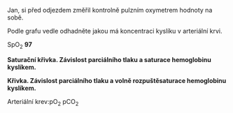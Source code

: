 <div class="w3-row">
<div class="w3-half w3-justify">


Jan, si před odjezdem změřil kontrolně pulzním oxymetrem hodnoty na sobě.

Podle grafu vedle odhadněte jakou má koncentraci kyslíku v arteriální krvi.

<div class="w3-xlarge w3-center">SpO<sub>2</sub> <b>97</b></div>




</div>
<div class="w3-half w3-center">

<bdl-chartjs-fixed-xy width="500" height="300" colorindex="6" fromid="idfmi" labels="" initialdata="" refindex="0" refvalues="101" xrefindex="101" xrefvalues="101" xtofixed="0" convertors="0.00750061683,1;100,9.4" xlabel="pO2 [mmHg]" ylabel="SaO2" maxdata="1024" xrefpointindex="405" refpointindex="407" throttle="0"></bdl-chartjs-fixed-xy>

<div style="margin-left:50px; width:420px">
<bdl-range  id="id2" title="" min="1" max="150" default="24" step="1" maxlength="3" showicons="false"></bdl-range>
</div>

**Saturační křivka. Závislost parciálního tlaku a saturace hemoglobinu kyslíkem.**


<bdl-chartjs-fixed-xy width="200" height="200" fromid="idfmi" labels="" initialdata="" refindex="408" refvalues="101" xrefindex="101" xrefvalues="101" xtofixed="0" convertors="0.00750061683,1;1,1" xlabel="pO2 [mmHg]" ylabel="cdO2 [mmol/l]" maxdata="5" xrefpointindex="405" refpointindex="610"  throttle="0"></bdl-chartjs-fixed-xy>

**Křivka. Závislost parciálního tlaku a volně rozpuštěsaturace hemoglobinu kyslíkem.**


Arteriální krev:pO<sub>2</sub> <bdl-value id="a1" fromid="idfmi" refindex="619" convertor="1,133.322" dataevent="true"></bdl-value> pCO<sub>2</sub> <bdl-value id="a2" fromid="idfmi" refindex="641" convertor="1,133.322" dataevent="true"></bdl-value><bdl-buttonparams id="a3" title="ukázat v grafu" ids="id1,id2" values="40,106"></bdl-buttonparams>
<bdl-bind2previous fromid="a2,a1" toid="a3" toattribute="values" event="fmivalue"></bdl-bind2previous>


<bdl-fmi id="idfmi" mode="oneshot" src="BloodyMary_0BodyLight_001_Tests_BloodyMary_006.js" fminame="BloodyMary_0BodyLight_001_Tests_BloodyMary_006" tolerance="0.000001" starttime="0" fstepsize="0.1" guid="{d46a6ce3-01e5-4f68-8907-8795c45fbef5}" valuereferences="100666372,100666401,100666430,100666459,100666488,100666517,100666546,100666575,100666604,100666633,100666662,100666691,100666720,100666749,100666778,100666807,100666836,100666865,100666894,100666923,100666952,100666981,100667010,100667039,100667068,100667097,100667126,100667155,100667184,100667213,100667242,100667271,100667300,100667329,100667358,100667387,100667416,100667445,100667474,100667503,100667532,100667561,100667590,100667619,100667648,100667677,100667706,100667735,100667764,100667793,100667822,100667851,100667880,100667909,100667938,100667967,100667996,100668025,100668054,100668083,100668112,100668141,100668170,100668199,100668228,100668257,100668286,100668315,100668344,100668373,100668402,100668431,100668460,100668489,100668518,100668547,100668576,100668605,100668634,100668663,100668692,100668721,100668750,100668779,100668808,100668837,100668866,100668895,100668924,100668953,100668982,100669011,100669040,100669069,100669098,100669127,100669156,100669185,100669214,100669243,100669272,234881092,100666394,100666423,100666452,100666481,100666510,100666539,100666568,100666597,100666626,100666655,100666684,100666713,100666742,100666771,100666800,100666829,100666858,100666887,100666916,100666945,100666974,100667003,100667032,100667061,100667090,100667119,100667148,100667177,100667206,100667235,100667264,100667293,100667322,100667351,100667380,100667409,100667438,100667467,100667496,100667525,100667554,100667583,100667612,100667641,100667670,100667699,100667728,100667757,100667786,100667815,100667844,100667873,100667902,100667931,100667960,100667989,100668018,100668047,100668076,100668105,100668134,100668163,100668192,100668221,100668250,100668279,100668308,100668337,100668366,100668395,100668424,100668453,100668482,100668511,100668540,100668569,100668598,100668627,100668656,100668685,100668714,100668743,100668772,100668801,100668830,100668859,100668888,100668917,100668946,100668975,100669004,100669033,100669062,100669091,100669120,100669149,100669178,100669207,100669236,100669265,100663450,100663479,100663508,100663537,100663566,100663595,100663624,100663653,100663682,100663711,100663740,100663769,100663798,100663827,100663856,100663885,100663914,100663943,100663972,100664001,100664030,100664059,100664088,100664117,100664146,100664175,100664204,100664233,100664262,100664291,100664320,100664349,100664378,100664407,100664436,100664465,100664494,100664523,100664552,100664581,100664610,100664639,100664668,100664697,100664726,100664755,100664784,100664813,100664842,100664871,100664900,100664929,100664958,100664987,100665016,100665045,100665074,100665103,100665132,100665161,100665190,100665219,100665248,100665277,100665306,100665335,100665364,100665393,100665422,100665451,100665480,100665509,100665538,100665567,100665596,100665625,100665654,100665683,100665712,100665741,100665770,100665799,100665828,100665857,100665886,100665915,100665944,100665973,100666002,100666031,100666060,100666089,100666118,100666147,100666176,100666205,100666234,100666263,100666292,100666321,100666351,234881090,100663462,100663491,100663520,100663549,100663578,100663607,100663636,100663665,100663694,100663723,100663752,100663781,100663810,100663839,100663868,100663897,100663926,100663955,100663984,100664013,100664042,100664071,100664100,100664129,100664158,100664187,100664216,100664245,100664274,100664303,100664332,100664361,100664390,100664419,100664448,100664477,100664506,100664535,100664564,100664593,100664622,100664651,100664680,100664709,100664738,100664767,100664796,100664825,100664854,100664883,100664912,100664941,100664970,100664999,100665028,100665057,100665086,100665115,100665144,100665173,100665202,100665231,100665260,100665289,100665318,100665347,100665376,100665405,100665434,100665463,100665492,100665521,100665550,100665579,100665608,100665637,100665666,100665695,100665724,100665753,100665782,100665811,100665840,100665869,100665898,100665927,100665956,100665985,100666014,100666043,100666072,100666101,100666130,100666159,100666188,100666217,100666246,100666275,100666304,100666334,234881095,234881096,100663420,100663412,100666373,100666402,100666431,100666460,100666489,100666518,100666547,100666576,100666605,100666634,100666663,100666692,100666721,100666750,100666779,100666808,100666837,100666866,100666895,100666924,100666953,100666982,100667011,100667040,100667069,100667098,100667127,100667156,100667185,100667214,100667243,100667272,100667301,100667330,100667359,100667388,100667417,100667446,100667475,100667504,100667533,100667562,100667591,100667620,100667649,100667678,100667707,100667736,100667765,100667794,100667823,100667852,100667881,100667910,100667939,100667968,100667997,100668026,100668055,100668084,100668113,100668142,100668171,100668200,100668229,100668258,100668287,100668316,100668345,100668374,100668403,100668432,100668461,100668490,100668519,100668548,100668577,100668606,100668635,100668664,100668693,100668722,100668751,100668780,100668809,100668838,100668867,100668896,100668925,100668954,100668983,100669012,100669041,100669070,100669099,100669128,100669157,100669186,100669215,100669244,100669273,100663452,100663481,100663510,100663539,100663568,100663597,100663626,100663655,100663684,100663713,100663742,100663771,100663800,100663829,100663858,100663887,100663916,100663945,100663974,100664003,100664032,100664061,100664090,100664119,100664148,100664177,100664206,100664235,100664264,100664293,100664322,100664351,100664380,100664409,100664438,100664467,100664496,100664525,100664554,100664583,100664612,100664641,100664670,100664699,100664728,100664757,100664786,100664815,100664844,100664873,100664902,100664931,100664960,100664989,100665018,100665047,100665076,100665105,100665134,100665163,100665192,100665221,100665250,100665279,100665308,100665337,100665366,100665395,100665424,100665453,100665482,100665511,100665540,100665569,100665598,100665627,100665656,100665685,100665714,100665743,100665772,100665801,100665830,100665859,100665888,100665917,100665946,100665975,100666004,100666033,100666062,100666091,100666120,100666149,100666178,100666207,100666236,100666265,100666294,100666323,100666353,100663413,100663422,100663367,100663368,100663306,905969675,100663370,905969678,100663369,905969691,905969690,905969692,905969693,905969699,905969689,905969700,905969679,905969680,100663371,100663372,905969707,905969720,905969719,905969721,905969722,905969728,905969718,905969729,905969708,905969709,905969745,905969744,905969743,905969746,905969754,905969747,905969753,905976073,905976074,905969673,905976071,905976070,905976068,905976069,905976067,905976066,234881078,905976114,905976100,905976061,905976062,905976063,905976065,905976064,100669767,905976148,905976148,905976146,905976145,905976143,905976144,905976142,905976141,905976188,905976174,905976136,905976137,905976138,905976140,905976139,100669842,905976223,905976224,905976221,905976220,905976218,905976219,905976217,905976216,905976264,905976250,905976211,905976212,905976213,905976215,905976214,100669918,905976299,905976300,905976297,905976296,905976294,905976295,905976293,905976292,905976340,905976326,905976287,905976288,905976289,905976291,905976290,100669994,905976375,905976376,905976373,905976372,905976370,905976371,905976369,905976368,905976416,905976402,905976363,905976364,905976365,905976367,905976366,234881076,16777268,905969673,16777221,234881099,16777234,905976372,905976448,905976753,905976114,905969746,905969773,905969779,905976372,905976448,905976756,905976753,905976756,100663682,100663678,100663679,100663682,905976070,100663715,100663716,100663719,100669994,100670070,100670349,905976375,905976376,905976451,905976452,905976756,905976757,905969673,100663398,100663396,905976069,905976067,905976071,905976068,905976373,905976376,905976370,905976449,905976446,905976754,905976751,905976371,905976369,905976447,905976445,905976752,905976750,905976061,905976063,905976065,905976062,905976114,905976100,905969745,905969743,905969746,905969744,905969747,905969753,905976363,905976364,905976439,905976440,905976730,905976729,905976365,905976441,905976728,905976367,905976443,905976731,100669994,100670070,100670349,234881079,16777222,905969669,905976478,905969753,905976738,905976100" valuelabels="o2CO2curves.ctO2_array[1],o2CO2curves.ctO2_array[2],o2CO2curves.ctO2_array[3],o2CO2curves.ctO2_array[4],o2CO2curves.ctO2_array[5],o2CO2curves.ctO2_array[6],o2CO2curves.ctO2_array[7],o2CO2curves.ctO2_array[8],o2CO2curves.ctO2_array[9],o2CO2curves.ctO2_array[10],o2CO2curves.ctO2_array[11],o2CO2curves.ctO2_array[12],o2CO2curves.ctO2_array[13],o2CO2curves.ctO2_array[14],o2CO2curves.ctO2_array[15],o2CO2curves.ctO2_array[16],o2CO2curves.ctO2_array[17],o2CO2curves.ctO2_array[18],o2CO2curves.ctO2_array[19],o2CO2curves.ctO2_array[20],o2CO2curves.ctO2_array[21],o2CO2curves.ctO2_array[22],o2CO2curves.ctO2_array[23],o2CO2curves.ctO2_array[24],o2CO2curves.ctO2_array[25],o2CO2curves.ctO2_array[26],o2CO2curves.ctO2_array[27],o2CO2curves.ctO2_array[28],o2CO2curves.ctO2_array[29],o2CO2curves.ctO2_array[30],o2CO2curves.ctO2_array[31],o2CO2curves.ctO2_array[32],o2CO2curves.ctO2_array[33],o2CO2curves.ctO2_array[34],o2CO2curves.ctO2_array[35],o2CO2curves.ctO2_array[36],o2CO2curves.ctO2_array[37],o2CO2curves.ctO2_array[38],o2CO2curves.ctO2_array[39],o2CO2curves.ctO2_array[40],o2CO2curves.ctO2_array[41],o2CO2curves.ctO2_array[42],o2CO2curves.ctO2_array[43],o2CO2curves.ctO2_array[44],o2CO2curves.ctO2_array[45],o2CO2curves.ctO2_array[46],o2CO2curves.ctO2_array[47],o2CO2curves.ctO2_array[48],o2CO2curves.ctO2_array[49],o2CO2curves.ctO2_array[50],o2CO2curves.ctO2_array[51],o2CO2curves.ctO2_array[52],o2CO2curves.ctO2_array[53],o2CO2curves.ctO2_array[54],o2CO2curves.ctO2_array[55],o2CO2curves.ctO2_array[56],o2CO2curves.ctO2_array[57],o2CO2curves.ctO2_array[58],o2CO2curves.ctO2_array[59],o2CO2curves.ctO2_array[60],o2CO2curves.ctO2_array[61],o2CO2curves.ctO2_array[62],o2CO2curves.ctO2_array[63],o2CO2curves.ctO2_array[64],o2CO2curves.ctO2_array[65],o2CO2curves.ctO2_array[66],o2CO2curves.ctO2_array[67],o2CO2curves.ctO2_array[68],o2CO2curves.ctO2_array[69],o2CO2curves.ctO2_array[70],o2CO2curves.ctO2_array[71],o2CO2curves.ctO2_array[72],o2CO2curves.ctO2_array[73],o2CO2curves.ctO2_array[74],o2CO2curves.ctO2_array[75],o2CO2curves.ctO2_array[76],o2CO2curves.ctO2_array[77],o2CO2curves.ctO2_array[78],o2CO2curves.ctO2_array[79],o2CO2curves.ctO2_array[80],o2CO2curves.ctO2_array[81],o2CO2curves.ctO2_array[82],o2CO2curves.ctO2_array[83],o2CO2curves.ctO2_array[84],o2CO2curves.ctO2_array[85],o2CO2curves.ctO2_array[86],o2CO2curves.ctO2_array[87],o2CO2curves.ctO2_array[88],o2CO2curves.ctO2_array[89],o2CO2curves.ctO2_array[90],o2CO2curves.ctO2_array[91],o2CO2curves.ctO2_array[92],o2CO2curves.ctO2_array[93],o2CO2curves.ctO2_array[94],o2CO2curves.ctO2_array[95],o2CO2curves.ctO2_array[96],o2CO2curves.ctO2_array[97],o2CO2curves.ctO2_array[98],o2CO2curves.ctO2_array[99],o2CO2curves.ctO2_array[100],o2CO2curves.ctO2_array[101],o2CO2curves.pO2array[1],o2CO2curves.pO2array[2],o2CO2curves.pO2array[3],o2CO2curves.pO2array[4],o2CO2curves.pO2array[5],o2CO2curves.pO2array[6],o2CO2curves.pO2array[7],o2CO2curves.pO2array[8],o2CO2curves.pO2array[9],o2CO2curves.pO2array[10],o2CO2curves.pO2array[11],o2CO2curves.pO2array[12],o2CO2curves.pO2array[13],o2CO2curves.pO2array[14],o2CO2curves.pO2array[15],o2CO2curves.pO2array[16],o2CO2curves.pO2array[17],o2CO2curves.pO2array[18],o2CO2curves.pO2array[19],o2CO2curves.pO2array[20],o2CO2curves.pO2array[21],o2CO2curves.pO2array[22],o2CO2curves.pO2array[23],o2CO2curves.pO2array[24],o2CO2curves.pO2array[25],o2CO2curves.pO2array[26],o2CO2curves.pO2array[27],o2CO2curves.pO2array[28],o2CO2curves.pO2array[29],o2CO2curves.pO2array[30],o2CO2curves.pO2array[31],o2CO2curves.pO2array[32],o2CO2curves.pO2array[33],o2CO2curves.pO2array[34],o2CO2curves.pO2array[35],o2CO2curves.pO2array[36],o2CO2curves.pO2array[37],o2CO2curves.pO2array[38],o2CO2curves.pO2array[39],o2CO2curves.pO2array[40],o2CO2curves.pO2array[41],o2CO2curves.pO2array[42],o2CO2curves.pO2array[43],o2CO2curves.pO2array[44],o2CO2curves.pO2array[45],o2CO2curves.pO2array[46],o2CO2curves.pO2array[47],o2CO2curves.pO2array[48],o2CO2curves.pO2array[49],o2CO2curves.pO2array[50],o2CO2curves.pO2array[51],o2CO2curves.pO2array[52],o2CO2curves.pO2array[53],o2CO2curves.pO2array[54],o2CO2curves.pO2array[55],o2CO2curves.pO2array[56],o2CO2curves.pO2array[57],o2CO2curves.pO2array[58],o2CO2curves.pO2array[59],o2CO2curves.pO2array[60],o2CO2curves.pO2array[61],o2CO2curves.pO2array[62],o2CO2curves.pO2array[63],o2CO2curves.pO2array[64],o2CO2curves.pO2array[65],o2CO2curves.pO2array[66],o2CO2curves.pO2array[67],o2CO2curves.pO2array[68],o2CO2curves.pO2array[69],o2CO2curves.pO2array[70],o2CO2curves.pO2array[71],o2CO2curves.pO2array[72],o2CO2curves.pO2array[73],o2CO2curves.pO2array[74],o2CO2curves.pO2array[75],o2CO2curves.pO2array[76],o2CO2curves.pO2array[77],o2CO2curves.pO2array[78],o2CO2curves.pO2array[79],o2CO2curves.pO2array[80],o2CO2curves.pO2array[81],o2CO2curves.pO2array[82],o2CO2curves.pO2array[83],o2CO2curves.pO2array[84],o2CO2curves.pO2array[85],o2CO2curves.pO2array[86],o2CO2curves.pO2array[87],o2CO2curves.pO2array[88],o2CO2curves.pO2array[89],o2CO2curves.pO2array[90],o2CO2curves.pO2array[91],o2CO2curves.pO2array[92],o2CO2curves.pO2array[93],o2CO2curves.pO2array[94],o2CO2curves.pO2array[95],o2CO2curves.pO2array[96],o2CO2curves.pO2array[97],o2CO2curves.pO2array[98],o2CO2curves.pO2array[99],o2CO2curves.pO2array[100],o2CO2curves.pO2array[101],o2CO2curves.ctCO2_array[1],o2CO2curves.ctCO2_array[2],o2CO2curves.ctCO2_array[3],o2CO2curves.ctCO2_array[4],o2CO2curves.ctCO2_array[5],o2CO2curves.ctCO2_array[6],o2CO2curves.ctCO2_array[7],o2CO2curves.ctCO2_array[8],o2CO2curves.ctCO2_array[9],o2CO2curves.ctCO2_array[10],o2CO2curves.ctCO2_array[11],o2CO2curves.ctCO2_array[12],o2CO2curves.ctCO2_array[13],o2CO2curves.ctCO2_array[14],o2CO2curves.ctCO2_array[15],o2CO2curves.ctCO2_array[16],o2CO2curves.ctCO2_array[17],o2CO2curves.ctCO2_array[18],o2CO2curves.ctCO2_array[19],o2CO2curves.ctCO2_array[20],o2CO2curves.ctCO2_array[21],o2CO2curves.ctCO2_array[22],o2CO2curves.ctCO2_array[23],o2CO2curves.ctCO2_array[24],o2CO2curves.ctCO2_array[25],o2CO2curves.ctCO2_array[26],o2CO2curves.ctCO2_array[27],o2CO2curves.ctCO2_array[28],o2CO2curves.ctCO2_array[29],o2CO2curves.ctCO2_array[30],o2CO2curves.ctCO2_array[31],o2CO2curves.ctCO2_array[32],o2CO2curves.ctCO2_array[33],o2CO2curves.ctCO2_array[34],o2CO2curves.ctCO2_array[35],o2CO2curves.ctCO2_array[36],o2CO2curves.ctCO2_array[37],o2CO2curves.ctCO2_array[38],o2CO2curves.ctCO2_array[39],o2CO2curves.ctCO2_array[40],o2CO2curves.ctCO2_array[41],o2CO2curves.ctCO2_array[42],o2CO2curves.ctCO2_array[43],o2CO2curves.ctCO2_array[44],o2CO2curves.ctCO2_array[45],o2CO2curves.ctCO2_array[46],o2CO2curves.ctCO2_array[47],o2CO2curves.ctCO2_array[48],o2CO2curves.ctCO2_array[49],o2CO2curves.ctCO2_array[50],o2CO2curves.ctCO2_array[51],o2CO2curves.ctCO2_array[52],o2CO2curves.ctCO2_array[53],o2CO2curves.ctCO2_array[54],o2CO2curves.ctCO2_array[55],o2CO2curves.ctCO2_array[56],o2CO2curves.ctCO2_array[57],o2CO2curves.ctCO2_array[58],o2CO2curves.ctCO2_array[59],o2CO2curves.ctCO2_array[60],o2CO2curves.ctCO2_array[61],o2CO2curves.ctCO2_array[62],o2CO2curves.ctCO2_array[63],o2CO2curves.ctCO2_array[64],o2CO2curves.ctCO2_array[65],o2CO2curves.ctCO2_array[66],o2CO2curves.ctCO2_array[67],o2CO2curves.ctCO2_array[68],o2CO2curves.ctCO2_array[69],o2CO2curves.ctCO2_array[70],o2CO2curves.ctCO2_array[71],o2CO2curves.ctCO2_array[72],o2CO2curves.ctCO2_array[73],o2CO2curves.ctCO2_array[74],o2CO2curves.ctCO2_array[75],o2CO2curves.ctCO2_array[76],o2CO2curves.ctCO2_array[77],o2CO2curves.ctCO2_array[78],o2CO2curves.ctCO2_array[79],o2CO2curves.ctCO2_array[80],o2CO2curves.ctCO2_array[81],o2CO2curves.ctCO2_array[82],o2CO2curves.ctCO2_array[83],o2CO2curves.ctCO2_array[84],o2CO2curves.ctCO2_array[85],o2CO2curves.ctCO2_array[86],o2CO2curves.ctCO2_array[87],o2CO2curves.ctCO2_array[88],o2CO2curves.ctCO2_array[89],o2CO2curves.ctCO2_array[90],o2CO2curves.ctCO2_array[91],o2CO2curves.ctCO2_array[92],o2CO2curves.ctCO2_array[93],o2CO2curves.ctCO2_array[94],o2CO2curves.ctCO2_array[95],o2CO2curves.ctCO2_array[96],o2CO2curves.ctCO2_array[97],o2CO2curves.ctCO2_array[98],o2CO2curves.ctCO2_array[99],o2CO2curves.ctCO2_array[100],o2CO2curves.ctCO2_array[101],o2CO2curves.pCO2array[1],o2CO2curves.pCO2array[2],o2CO2curves.pCO2array[3],o2CO2curves.pCO2array[4],o2CO2curves.pCO2array[5],o2CO2curves.pCO2array[6],o2CO2curves.pCO2array[7],o2CO2curves.pCO2array[8],o2CO2curves.pCO2array[9],o2CO2curves.pCO2array[10],o2CO2curves.pCO2array[11],o2CO2curves.pCO2array[12],o2CO2curves.pCO2array[13],o2CO2curves.pCO2array[14],o2CO2curves.pCO2array[15],o2CO2curves.pCO2array[16],o2CO2curves.pCO2array[17],o2CO2curves.pCO2array[18],o2CO2curves.pCO2array[19],o2CO2curves.pCO2array[20],o2CO2curves.pCO2array[21],o2CO2curves.pCO2array[22],o2CO2curves.pCO2array[23],o2CO2curves.pCO2array[24],o2CO2curves.pCO2array[25],o2CO2curves.pCO2array[26],o2CO2curves.pCO2array[27],o2CO2curves.pCO2array[28],o2CO2curves.pCO2array[29],o2CO2curves.pCO2array[30],o2CO2curves.pCO2array[31],o2CO2curves.pCO2array[32],o2CO2curves.pCO2array[33],o2CO2curves.pCO2array[34],o2CO2curves.pCO2array[35],o2CO2curves.pCO2array[36],o2CO2curves.pCO2array[37],o2CO2curves.pCO2array[38],o2CO2curves.pCO2array[39],o2CO2curves.pCO2array[40],o2CO2curves.pCO2array[41],o2CO2curves.pCO2array[42],o2CO2curves.pCO2array[43],o2CO2curves.pCO2array[44],o2CO2curves.pCO2array[45],o2CO2curves.pCO2array[46],o2CO2curves.pCO2array[47],o2CO2curves.pCO2array[48],o2CO2curves.pCO2array[49],o2CO2curves.pCO2array[50],o2CO2curves.pCO2array[51],o2CO2curves.pCO2array[52],o2CO2curves.pCO2array[53],o2CO2curves.pCO2array[54],o2CO2curves.pCO2array[55],o2CO2curves.pCO2array[56],o2CO2curves.pCO2array[57],o2CO2curves.pCO2array[58],o2CO2curves.pCO2array[59],o2CO2curves.pCO2array[60],o2CO2curves.pCO2array[61],o2CO2curves.pCO2array[62],o2CO2curves.pCO2array[63],o2CO2curves.pCO2array[64],o2CO2curves.pCO2array[65],o2CO2curves.pCO2array[66],o2CO2curves.pCO2array[67],o2CO2curves.pCO2array[68],o2CO2curves.pCO2array[69],o2CO2curves.pCO2array[70],o2CO2curves.pCO2array[71],o2CO2curves.pCO2array[72],o2CO2curves.pCO2array[73],o2CO2curves.pCO2array[74],o2CO2curves.pCO2array[75],o2CO2curves.pCO2array[76],o2CO2curves.pCO2array[77],o2CO2curves.pCO2array[78],o2CO2curves.pCO2array[79],o2CO2curves.pCO2array[80],o2CO2curves.pCO2array[81],o2CO2curves.pCO2array[82],o2CO2curves.pCO2array[83],o2CO2curves.pCO2array[84],o2CO2curves.pCO2array[85],o2CO2curves.pCO2array[86],o2CO2curves.pCO2array[87],o2CO2curves.pCO2array[88],o2CO2curves.pCO2array[89],o2CO2curves.pCO2array[90],o2CO2curves.pCO2array[91],o2CO2curves.pCO2array[92],o2CO2curves.pCO2array[93],o2CO2curves.pCO2array[94],o2CO2curves.pCO2array[95],o2CO2curves.pCO2array[96],o2CO2curves.pCO2array[97],o2CO2curves.pCO2array[98],o2CO2curves.pCO2array[99],o2CO2curves.pCO2array[100],o2CO2curves.pCO2array[101],o2CO2curves.PCO2,o2CO2curves.PO2,o2CO2curves.ctCO2,o2CO2curves.ctO2,o2CO2curves.cdO2_array[1],o2CO2curves.cdO2_array[2],o2CO2curves.cdO2_array[3],o2CO2curves.cdO2_array[4],o2CO2curves.cdO2_array[5],o2CO2curves.cdO2_array[6],o2CO2curves.cdO2_array[7],o2CO2curves.cdO2_array[8],o2CO2curves.cdO2_array[9],o2CO2curves.cdO2_array[10],o2CO2curves.cdO2_array[11],o2CO2curves.cdO2_array[12],o2CO2curves.cdO2_array[13],o2CO2curves.cdO2_array[14],o2CO2curves.cdO2_array[15],o2CO2curves.cdO2_array[16],o2CO2curves.cdO2_array[17],o2CO2curves.cdO2_array[18],o2CO2curves.cdO2_array[19],o2CO2curves.cdO2_array[20],o2CO2curves.cdO2_array[21],o2CO2curves.cdO2_array[22],o2CO2curves.cdO2_array[23],o2CO2curves.cdO2_array[24],o2CO2curves.cdO2_array[25],o2CO2curves.cdO2_array[26],o2CO2curves.cdO2_array[27],o2CO2curves.cdO2_array[28],o2CO2curves.cdO2_array[29],o2CO2curves.cdO2_array[30],o2CO2curves.cdO2_array[31],o2CO2curves.cdO2_array[32],o2CO2curves.cdO2_array[33],o2CO2curves.cdO2_array[34],o2CO2curves.cdO2_array[35],o2CO2curves.cdO2_array[36],o2CO2curves.cdO2_array[37],o2CO2curves.cdO2_array[38],o2CO2curves.cdO2_array[39],o2CO2curves.cdO2_array[40],o2CO2curves.cdO2_array[41],o2CO2curves.cdO2_array[42],o2CO2curves.cdO2_array[43],o2CO2curves.cdO2_array[44],o2CO2curves.cdO2_array[45],o2CO2curves.cdO2_array[46],o2CO2curves.cdO2_array[47],o2CO2curves.cdO2_array[48],o2CO2curves.cdO2_array[49],o2CO2curves.cdO2_array[50],o2CO2curves.cdO2_array[51],o2CO2curves.cdO2_array[52],o2CO2curves.cdO2_array[53],o2CO2curves.cdO2_array[54],o2CO2curves.cdO2_array[55],o2CO2curves.cdO2_array[56],o2CO2curves.cdO2_array[57],o2CO2curves.cdO2_array[58],o2CO2curves.cdO2_array[59],o2CO2curves.cdO2_array[60],o2CO2curves.cdO2_array[61],o2CO2curves.cdO2_array[62],o2CO2curves.cdO2_array[63],o2CO2curves.cdO2_array[64],o2CO2curves.cdO2_array[65],o2CO2curves.cdO2_array[66],o2CO2curves.cdO2_array[67],o2CO2curves.cdO2_array[68],o2CO2curves.cdO2_array[69],o2CO2curves.cdO2_array[70],o2CO2curves.cdO2_array[71],o2CO2curves.cdO2_array[72],o2CO2curves.cdO2_array[73],o2CO2curves.cdO2_array[74],o2CO2curves.cdO2_array[75],o2CO2curves.cdO2_array[76],o2CO2curves.cdO2_array[77],o2CO2curves.cdO2_array[78],o2CO2curves.cdO2_array[79],o2CO2curves.cdO2_array[80],o2CO2curves.cdO2_array[81],o2CO2curves.cdO2_array[82],o2CO2curves.cdO2_array[83],o2CO2curves.cdO2_array[84],o2CO2curves.cdO2_array[85],o2CO2curves.cdO2_array[86],o2CO2curves.cdO2_array[87],o2CO2curves.cdO2_array[88],o2CO2curves.cdO2_array[89],o2CO2curves.cdO2_array[90],o2CO2curves.cdO2_array[91],o2CO2curves.cdO2_array[92],o2CO2curves.cdO2_array[93],o2CO2curves.cdO2_array[94],o2CO2curves.cdO2_array[95],o2CO2curves.cdO2_array[96],o2CO2curves.cdO2_array[97],o2CO2curves.cdO2_array[98],o2CO2curves.cdO2_array[99],o2CO2curves.cdO2_array[100],o2CO2curves.cdO2_array[101],o2CO2curves.cdCO2_array[1],o2CO2curves.cdCO2_array[2],o2CO2curves.cdCO2_array[3],o2CO2curves.cdCO2_array[4],o2CO2curves.cdCO2_array[5],o2CO2curves.cdCO2_array[6],o2CO2curves.cdCO2_array[7],o2CO2curves.cdCO2_array[8],o2CO2curves.cdCO2_array[9],o2CO2curves.cdCO2_array[10],o2CO2curves.cdCO2_array[11],o2CO2curves.cdCO2_array[12],o2CO2curves.cdCO2_array[13],o2CO2curves.cdCO2_array[14],o2CO2curves.cdCO2_array[15],o2CO2curves.cdCO2_array[16],o2CO2curves.cdCO2_array[17],o2CO2curves.cdCO2_array[18],o2CO2curves.cdCO2_array[19],o2CO2curves.cdCO2_array[20],o2CO2curves.cdCO2_array[21],o2CO2curves.cdCO2_array[22],o2CO2curves.cdCO2_array[23],o2CO2curves.cdCO2_array[24],o2CO2curves.cdCO2_array[25],o2CO2curves.cdCO2_array[26],o2CO2curves.cdCO2_array[27],o2CO2curves.cdCO2_array[28],o2CO2curves.cdCO2_array[29],o2CO2curves.cdCO2_array[30],o2CO2curves.cdCO2_array[31],o2CO2curves.cdCO2_array[32],o2CO2curves.cdCO2_array[33],o2CO2curves.cdCO2_array[34],o2CO2curves.cdCO2_array[35],o2CO2curves.cdCO2_array[36],o2CO2curves.cdCO2_array[37],o2CO2curves.cdCO2_array[38],o2CO2curves.cdCO2_array[39],o2CO2curves.cdCO2_array[40],o2CO2curves.cdCO2_array[41],o2CO2curves.cdCO2_array[42],o2CO2curves.cdCO2_array[43],o2CO2curves.cdCO2_array[44],o2CO2curves.cdCO2_array[45],o2CO2curves.cdCO2_array[46],o2CO2curves.cdCO2_array[47],o2CO2curves.cdCO2_array[48],o2CO2curves.cdCO2_array[49],o2CO2curves.cdCO2_array[50],o2CO2curves.cdCO2_array[51],o2CO2curves.cdCO2_array[52],o2CO2curves.cdCO2_array[53],o2CO2curves.cdCO2_array[54],o2CO2curves.cdCO2_array[55],o2CO2curves.cdCO2_array[56],o2CO2curves.cdCO2_array[57],o2CO2curves.cdCO2_array[58],o2CO2curves.cdCO2_array[59],o2CO2curves.cdCO2_array[60],o2CO2curves.cdCO2_array[61],o2CO2curves.cdCO2_array[62],o2CO2curves.cdCO2_array[63],o2CO2curves.cdCO2_array[64],o2CO2curves.cdCO2_array[65],o2CO2curves.cdCO2_array[66],o2CO2curves.cdCO2_array[67],o2CO2curves.cdCO2_array[68],o2CO2curves.cdCO2_array[69],o2CO2curves.cdCO2_array[70],o2CO2curves.cdCO2_array[71],o2CO2curves.cdCO2_array[72],o2CO2curves.cdCO2_array[73],o2CO2curves.cdCO2_array[74],o2CO2curves.cdCO2_array[75],o2CO2curves.cdCO2_array[76],o2CO2curves.cdCO2_array[77],o2CO2curves.cdCO2_array[78],o2CO2curves.cdCO2_array[79],o2CO2curves.cdCO2_array[80],o2CO2curves.cdCO2_array[81],o2CO2curves.cdCO2_array[82],o2CO2curves.cdCO2_array[83],o2CO2curves.cdCO2_array[84],o2CO2curves.cdCO2_array[85],o2CO2curves.cdCO2_array[86],o2CO2curves.cdCO2_array[87],o2CO2curves.cdCO2_array[88],o2CO2curves.cdCO2_array[89],o2CO2curves.cdCO2_array[90],o2CO2curves.cdCO2_array[91],o2CO2curves.cdCO2_array[92],o2CO2curves.cdCO2_array[93],o2CO2curves.cdCO2_array[94],o2CO2curves.cdCO2_array[95],o2CO2curves.cdCO2_array[96],o2CO2curves.cdCO2_array[97],o2CO2curves.cdCO2_array[98],o2CO2curves.cdCO2_array[99],o2CO2curves.cdCO2_array[100],o2CO2curves.cdCO2_array[101],o2CO2curves.pO2pCO2.cdO2,o2CO2curves.pO2pCO2.cdCO2,alvEq_2units_with_shunts_and_mixing.Qsh,alvEq_2units_with_shunts_and_mixing.Qpulm,alvEq_2units_with_shunts_and_mixing.VAi,alvEq_2units_with_shunts_and_mixing.VAe,alvEq_2units_with_shunts_and_mixing.alvEq1.VAi,alvEq_2units_with_shunts_and_mixing.alvEq1.VAe,alvEq_2units_with_shunts_and_mixing.alvEq1.Q,alvEq_2units_with_shunts_and_mixing.alvEq1.PAO2,alvEq_2units_with_shunts_and_mixing.alvEq1.PACO2,alvEq_2units_with_shunts_and_mixing.alvEq1.sO2,alvEq_2units_with_shunts_and_mixing.alvEq1.ctO2,alvEq_2units_with_shunts_and_mixing.alvEq1.ctCO2,alvEq_2units_with_shunts_and_mixing.alvEq1.pH,alvEq_2units_with_shunts_and_mixing.alvEq1.cHCO3,alvEq_2units_with_shunts_and_mixing.alvEq1.VO2,alvEq_2units_with_shunts_and_mixing.alvEq1.VCO2,alvEq_2units_with_shunts_and_mixing.alvEq2.Q,alvEq_2units_with_shunts_and_mixing.alvEq2.VAi,alvEq_2units_with_shunts_and_mixing.alvEq2.VAe,alvEq_2units_with_shunts_and_mixing.alvEq2.PAO2,alvEq_2units_with_shunts_and_mixing.alvEq2.PACO2,alvEq_2units_with_shunts_and_mixing.alvEq2.sO2,alvEq_2units_with_shunts_and_mixing.alvEq2.ctO2,alvEq_2units_with_shunts_and_mixing.alvEq2.ctCO2,alvEq_2units_with_shunts_and_mixing.alvEq2.pH,alvEq_2units_with_shunts_and_mixing.alvEq2.cHCO3,alvEq_2units_with_shunts_and_mixing.alvEq2.VO2,alvEq_2units_with_shunts_and_mixing.alvEq2.VCO2,alvEq_2units_with_shunts_and_mixing.PaO2,alvEq_2units_with_shunts_and_mixing.PaCO2,alvEq_2units_with_shunts_and_mixing.pHa,alvEq_2units_with_shunts_and_mixing.sO2a,alvEq_2units_with_shunts_and_mixing.HCO3a,alvEq_2units_with_shunts_and_mixing.ctO2a,alvEq_2units_with_shunts_and_mixing.ctCO2a,oneTissue.MO2,oneTissue.MCO2,oneTissue.Q,oneTissue.DO2,oneTissue.O2ER,oneTissue.DCO2,oneTissue.VDO2,oneTissue.VDCO2,oneTissue.CO2ER,oneTissue.BEox,oneTissue.O2v,oneTissue.CO2v,oneTissue.pO2_v,oneTissue.pCO2_v,oneTissue.pH_v,oneTissue.sO2_v,oneTissue.cHCO3_v,simplest7Tissue.brain.Q,simplest7Tissue.brain.MO2,simplest7Tissue.brain.MCO2,simplest7Tissue.brain.DO2,simplest7Tissue.brain.O2ER,simplest7Tissue.brain.DCO2,simplest7Tissue.brain.VDO2,simplest7Tissue.brain.VDCO2,simplest7Tissue.brain.CO2ER,simplest7Tissue.brain.O2v,simplest7Tissue.brain.CO2v,simplest7Tissue.brain.pO2_v,simplest7Tissue.brain.pCO2_v,simplest7Tissue.brain.pH_v,simplest7Tissue.brain.sO2_v,simplest7Tissue.brain.cHCO3_v,simplest7Tissue.heart.Q,simplest7Tissue.heart.MO2,simplest7Tissue.heart.MCO2,simplest7Tissue.heart.DO2,simplest7Tissue.heart.O2ER,simplest7Tissue.heart.DCO2,simplest7Tissue.heart.VDO2,simplest7Tissue.heart.VDCO2,simplest7Tissue.heart.CO2ER,simplest7Tissue.heart.O2v,simplest7Tissue.heart.CO2v,simplest7Tissue.heart.pO2_v,simplest7Tissue.heart.pCO2_v,simplest7Tissue.heart.pH_v,simplest7Tissue.heart.sO2_v,simplest7Tissue.heart.cHCO3_v,simplest7Tissue.liver.Q,simplest7Tissue.liver.MO2,simplest7Tissue.liver.MCO2,simplest7Tissue.liver.DO2,simplest7Tissue.liver.O2ER,simplest7Tissue.liver.DCO2,simplest7Tissue.liver.VDO2,simplest7Tissue.liver.VDCO2,simplest7Tissue.liver.CO2ER,simplest7Tissue.liver.O2v,simplest7Tissue.liver.CO2v,simplest7Tissue.liver.pO2_v,simplest7Tissue.liver.pCO2_v,simplest7Tissue.liver.pH_v,simplest7Tissue.liver.sO2_v,simplest7Tissue.liver.cHCO3_v,simplest7Tissue.kidney.Q,simplest7Tissue.kidney.MO2,simplest7Tissue.kidney.MCO2,simplest7Tissue.kidney.DO2,simplest7Tissue.kidney.O2ER,simplest7Tissue.kidney.DCO2,simplest7Tissue.kidney.VDO2,simplest7Tissue.kidney.VDCO2,simplest7Tissue.kidney.CO2ER,simplest7Tissue.kidney.O2v,simplest7Tissue.kidney.CO2v,simplest7Tissue.kidney.pO2_v,simplest7Tissue.kidney.pCO2_v,simplest7Tissue.kidney.pH_v,simplest7Tissue.kidney.sO2_v,simplest7Tissue.kidney.cHCO3_v,Fsh.y,Fsh.k,CardiacOutput.y,modelSettings.PB,Hb_g_per_dl_curve.y,modelSettings.Temperature,simplest7Tissue.kidney.O2ER,simplest7Tissue.muscle.O2ER,simplest7Tissue.REST_3_Tissues.O2ER,oneTissue.O2v,alvEq_2units_with_shunts_and_mixing.artBlood.sO2,oneTissue.simplestTissue.venBlood.ctO2,oneTissue.simplestTissue.venBlood.bloodctCO2content.ctCO2,simplest7Tissue.kidney.O2ER,simplest7Tissue.muscle.O2ER,simplest7Tissue.REST_3_Tissues.MO2,simplest7Tissue.REST_3_Tissues.O2ER,simplest7Tissue.REST_3_Tissues.MO2,simplest7Tissue.o2_CO2_distribution.set7variables_O2.F3_3_rest_o,simplest7Tissue.o2_CO2_distribution.set7variables_O2.F4_7_kidney_o,simplest7Tissue.o2_CO2_distribution.set7variables_O2.F5_7_muscle_o,simplest7Tissue.o2_CO2_distribution.set7variables_O2.F3_3_rest_o,oneTissue.O2ER,simplest7Tissue.q_distribution.set7variables_Q.F4_7_kidney_o,simplest7Tissue.q_distribution.set7variables_Q.F5_7_muscle_o,simplest7Tissue.q_distribution.set7variables_Q.F3_3_rest_o,simplest7Tissue.kidney.Q,simplest7Tissue.muscle.Q,simplest7Tissue.REST_3_Tissues.Q,simplest7Tissue.kidney.MO2,simplest7Tissue.kidney.MCO2,simplest7Tissue.muscle.MO2,simplest7Tissue.muscle.MCO2,simplest7Tissue.REST_3_Tissues.MO2,simplest7Tissue.REST_3_Tissues.MCO2,simplest7Tissue.Q,simplest7Tissue.MCO2,simplest7Tissue.MO2,oneTissue.VDO2,oneTissue.VDCO2,oneTissue.DO2,oneTissue.DCO2,simplest7Tissue.kidney.DO2,simplest7Tissue.kidney.MCO2,simplest7Tissue.kidney.DCO2,simplest7Tissue.muscle.DO2,simplest7Tissue.muscle.DCO2,simplest7Tissue.REST_3_Tissues.DO2,simplest7Tissue.REST_3_Tissues.DCO2,simplest7Tissue.kidney.VDO2,simplest7Tissue.kidney.VDCO2,simplest7Tissue.muscle.VDO2,simplest7Tissue.muscle.VDCO2,simplest7Tissue.REST_3_Tissues.VDO2,simplest7Tissue.REST_3_Tissues.VDCO2,oneTissue.pO2_v,oneTissue.pH_v,oneTissue.sO2_v,oneTissue.pCO2_v,oneTissue.O2v,oneTissue.CO2v,alvEq_2units_with_shunts_and_mixing.PaO2,alvEq_2units_with_shunts_and_mixing.pHa,alvEq_2units_with_shunts_and_mixing.sO2a,alvEq_2units_with_shunts_and_mixing.PaCO2,oneTissue.O2a,oneTissue.CO2a,simplest7Tissue.kidney.pO2_v,simplest7Tissue.kidney.pCO2_v,simplest7Tissue.muscle.pO2_v,simplest7Tissue.muscle.pCO2_v,simplest7Tissue.REST_3_Tissues.pO2_v,simplest7Tissue.REST_3_Tissues.pCO2_v,simplest7Tissue.kidney.pH_v,simplest7Tissue.muscle.pH_v,simplest7Tissue.REST_3_Tissues.pH_v,simplest7Tissue.kidney.sO2_v,simplest7Tissue.muscle.sO2_v,simplest7Tissue.REST_3_Tissues.sO2_v,simplest7Tissue.kidney.Q,simplest7Tissue.muscle.Q,simplest7Tissue.REST_3_Tissues.Q,VO2_ml_min.y,modelSettings.FiO2,modelSettings.FiCO2,simplest7Tissue.muscle.CO2v,simplest7Tissue.muscle.CO2a,simplest7Tissue.REST_3_Tissues.CO2v,oneTissue.simplestTissue.CO2v" inputs="id1,16777287,133.322,1,t;id2,16777288,133.322,1,t;id3,16777289,1,1,f;id4,16777291,1,1,f;id5,16777290,1,1,f;id6,16777280,1,1,f;id9,16777222,1,1,t;id10,16777223,1,1,t;id11,16777272,1,1,t;id12,16777271,1,1,t;id13,16777228,1,1,t;id14,16777270,1,1,t;id16,16777274,1,1,t;id17,16777273,1,1,t;id18,16777275,1,1,t;id20,16777267,1,1,t;id22,16777266,1,1,t;id23,16777343,1,1,t;id24,16777344,1,1,t;id25,16777345,1,1,t;id26,16777346,1,1,t;id27,16777347,1,1,t;id28,16777348,1,1,t;id29,16777349,1,1,t;id30,16777324,1,1,t;id19,16777268,1,100,t;id15,16777269,1,60000000,t;id8,16777221,133.322,1,t;id7,16777234,1,1,273.15,t;id27,16777222,1,1,t" inputlabels="PCO2_curve.k,PO2_curve.k,BEox_curve.k,Hb_g_per_dl_curve.k,temp_curve.k,o2CO2curves.modelSettings.FCOHb,modelSettings.FiO2,modelSettings.FiCO2_start,RQ.k,VO2_ml_min.k,modelSettings.ctHb,BEox.k,VT.k,VD.k,fd.k,Fq1.k,FAi1.k,simplest7Tissue.q_distribution.F1_brain.k,simplest7Tissue.q_distribution.F2_heart.k,simplest7Tissue.q_distribution.F3_liver.k,simplest7Tissue.q_distribution.F4_kidney.k,simplest7Tissue.q_distribution.F5_muscle.k,simplest7Tissue.q_distribution.F6_skin.k,simplest7Tissue.q_distribution.F7_rest.k,simplest7Tissue.o2_CO2_distribution.F1_brain.k,Fsh.k,CardiacOutput.k,modelSettings.PB,modelSettings.Temperature,modelSettings.FiO2"></bdl-fmi>


</div>
</div>